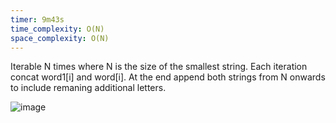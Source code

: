 ```yaml
---
timer: 9m43s
time_complexity: O(N)
space_complexity: O(N)
---
```


Iterable N times where N is the size of the smallest string. Each iteration concat word1[i] and word[i]. At the end append both strings from N onwards to include remaning additional letters.

![image](https://github.com/user-attachments/assets/dedc6ae4-fb7b-41a8-afc5-4682911ccac7)
